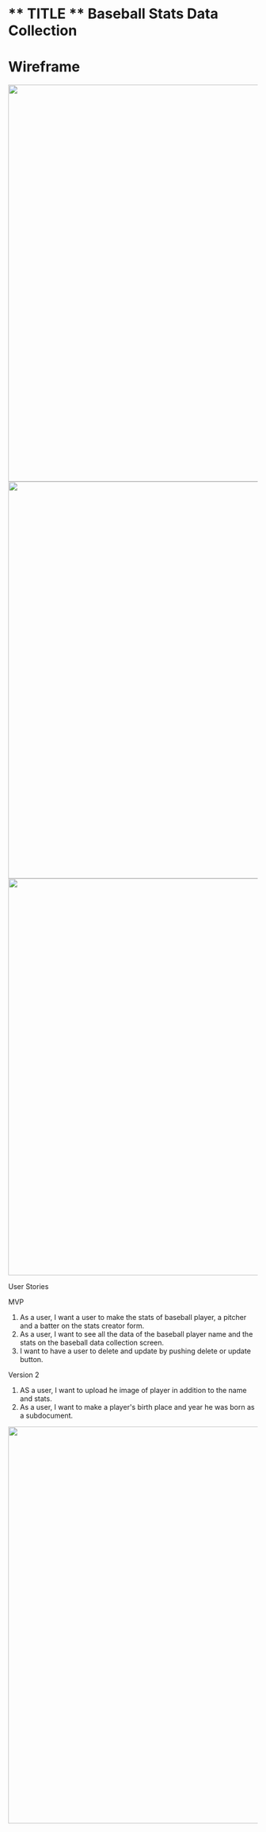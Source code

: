 # ** TITLE **  Baseball Stats Data Collection

# Wireframe

<img src="https://www.figma.com/file/2g6pszWCFe4q6YnMSvBiAJ/ERD-LIST?node-id=0%3A1&t=KzcDss82dQwaWmR8-1" width="1000" height="800">

<img src="https://www.figma.com/file/ufUr706bSvuzgoovUetUHS/Baseball-stats-data-entry-form-(Copy)?t=KzcDss82dQwaWmR8-1" width="1000" height="800">
<img src="https://www.figma.com/file/ufUr706bSvuzgoovUetUHS/Baseball-stats-data-entry-form-(Copy)?t=KzcDss82dQwaWmR8-1" width="1000" height="800">




User Stories

 MVP
  1. As a user, I want a user to make the stats of baseball player, a pitcher and a batter on the stats creator form.
  2. As a user, I want to see all the data of the baseball player name and the stats on the baseball data collection screen. 
  3. I want to have a user to delete and update by pushing delete or update button.

  Version 2
  1. AS a user, I want to upload he image of player in addition to the name and stats.
  2. As a user, I want to make a player's birth place and year he was born as a subdocument.



<img src="https://www.figma.com/file/2g6pszWCFe4q6YnMSvBiAJ/ERD-LIST?node-id=0%3A1&t=KzcDss82dQwaWmR8-1" width="1000" height="800">


